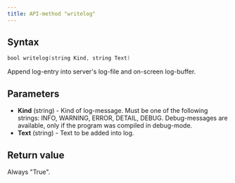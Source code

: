 ```yaml
---
title: API-method "writelog"
---
```

## Syntax
```swift
bool writelog(string Kind, string Text) 
```

Append log-entry into server's log-file and on-screen log-buffer.

## Parameters
- **Kind** (string) - Kind of log-message. Must be one of the following strings: INFO, WARNING, ERROR, DETAIL, DEBUG. Debug-messages are available, only if the program was compiled in debug-mode. 
- **Text** (string) - Text to be added into log. 

## Return value
Always "True".
